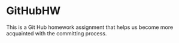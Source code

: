 # GitHubHW
This is a Git Hub homework assignment that helps us become more acquainted with the committing process.
